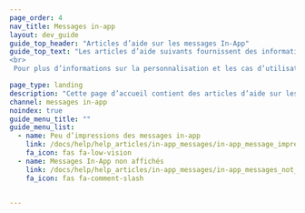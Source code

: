 ```yaml
---
page_order: 4
nav_title: Messages in-app
layout: dev_guide
guide_top_header: "Articles d’aide sur les messages In-App"
guide_top_text: "Les articles d’aide suivants fournissent des informations de dépannage pour les problèmes courants avec les messages in-app. <br>
<br>
 Pour plus d’informations sur la personnalisation et les cas d’utilisation, consultez les articles dans la section <a href='/docs/api/basics/'>In-App Messages</a> (Messages in-app) !"

page_type: landing
description: "Cette page d’accueil contient des articles d’aide sur les problèmes courants des messages in-app."
channel: messages in-app
noindex: true
guide_menu_title: ""
guide_menu_list:
  - name: Peu d’impressions des messages in-app
    link: /docs/help/help_articles/in-app_messages/in-app_message_impressions_appear_lower_than_expected/
    fa_icon: fas fa-low-vision
  - name: Messages In-App non affichés
    link: /docs/help/help_articles/in-app_messages/in-app_messages_not_displaying/
    fa_icon: fas fa-comment-slash


---
```

